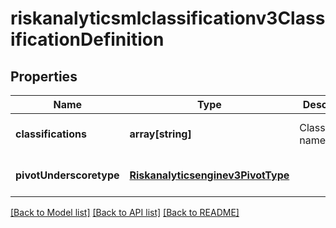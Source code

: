 # riskanalyticsmlclassificationv3ClassificationDefinition

## Properties
Name | Type | Description | Notes
------------ | ------------- | ------------- | -------------
**classifications** | **array[string]** | Classification names | [optional] [default to null]
**pivotUnderscoretype** | [**Riskanalyticsenginev3PivotType**](Riskanalyticsenginev3PivotType.md) |  | [optional] [default to null]

[[Back to Model list]](../README.md#documentation-for-models) [[Back to API list]](../README.md#documentation-for-api-endpoints) [[Back to README]](../README.md)


